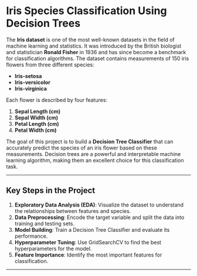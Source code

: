 # Iris Species Classification Using Decision Trees

The **Iris dataset** is one of the most well-known datasets in the field of machine learning and statistics. It was introduced by the British biologist and statistician **Ronald Fisher** in 1936 and has since become a benchmark for classification algorithms. The dataset contains measurements of 150 iris flowers from three different species:

- **Iris-setosa**
- **Iris-versicolor**
- **Iris-virginica**

Each flower is described by four features:

1. **Sepal Length (cm)**
2. **Sepal Width (cm)**
3. **Petal Length (cm)**
4. **Petal Width (cm)**

The goal of this project is to build a **Decision Tree Classifier** that can accurately predict the species of an iris flower based on these measurements. Decision trees are a powerful and interpretable machine learning algorithm, making them an excellent choice for this classification task.

---

## Key Steps in the Project

1. **Exploratory Data Analysis (EDA)**: Visualize the dataset to understand the relationships between features and species.
2. **Data Preprocessing**: Encode the target variable and split the data into training and testing sets.
3. **Model Building**: Train a Decision Tree Classifier and evaluate its performance.
4. **Hyperparameter Tuning**: Use GridSearchCV to find the best hyperparameters for the model.
5. **Feature Importance**: Identify the most important features for classification.

---
